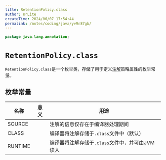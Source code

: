 ```yaml
---
title: RetentionPolicy.class
author: KrLite
createTime: 2024/06/07 17:54:44
permalink: /notes/coding/java/yv9n87gb/
---
```


```java
package java.lang.annotation;
```

# `RetentionPolicy.class`

`RetentionPolicy.class`是一个枚举类，存储了用于定义[注解](../annotation.md)策略属性的枚举常量。

## 枚举常量

| 名称      | 意义  | 用途                            |
|---------|-----|-------------------------------|
| SOURCE  |     | 注解的信息仅存在于编译器处理期间              |
| CLASS   |     | 编译器将注解存储于`.class`文件中（默认）      |
| RUNTIME |     | 编译器将注解存储于`.class`文件中，并可由JVM读入 |

